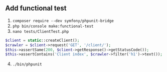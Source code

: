 Add functional test
---------------------------
  1. `composer require --dev symfony/phpunit-bridge`
  2. `php bin/console make:functional-test`
  3. `nano tests/ClientTest.php`
```php
$client = static::createClient();
$crawler = $client->request('GET', '/client/');
$this->assertSame(200, $client->getResponse()->getStatusCode());
$this->assertContains('Client index', $crawler->filter('h1')->text());
```
  4. `./bin/phpunit`